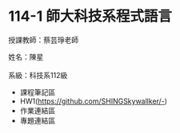 # 114-1 師大科技系程式語言
授課教師：蔡芸琤老師<br/>
  
姓名：陳星<br/>  
系級：科技系112級<br/>  
- 課程筆記區
-   HW1(https://github.com/SHINGSkywallker/-)
- 作業連結區
- 專題連結區
